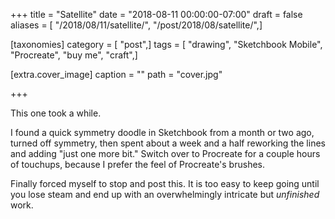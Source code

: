 +++
title = "Satellite"
date = "2018-08-11 00:00:00-07:00"
draft = false
aliases = [ "/2018/08/11/satellite/", "/post/2018/08/satellite/",]

[taxonomies]
category = [ "post",]
tags = [ "drawing", "Sketchbook Mobile", "Procreate", "buy me", "craft",]

[extra.cover_image]
caption = ""
path = "cover.jpg"

+++

This one took a while.
<!--more-->

I found a quick symmetry doodle in Sketchbook from a month or two ago, turned off symmetry, then spent about a
week and a half reworking the lines and adding "just one more bit." Switch over to Procreate for a couple
hours of touchups, because I prefer the feel of Procreate's brushes.

Finally forced myself to stop and post this. It is too easy to keep going until you lose steam and end up with
an overwhelmingly intricate but *unfinished* work.